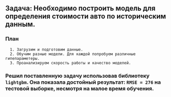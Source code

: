## Задача: Необходимо построить модель для определения стоимости авто по историческим данным.
### План
      1. Загрузим и подготовим данные.
      2. Обучим разные модели. Для каждой попробуем различные гипепараметеры.
      3. Проанализируем скорость работы и качество моделей.
### Решил поставленную задачу использовав библиотеку `lightgbm`. Она показала достойный результат: `RMSE = 276` на тестовой выборке, несмотря на малое время обучения.
